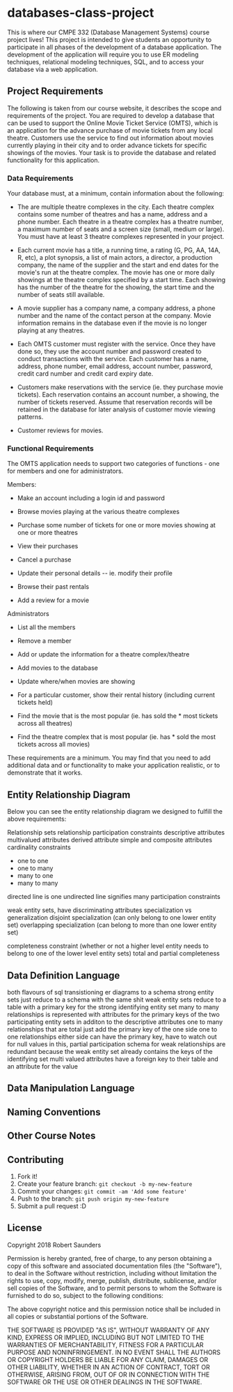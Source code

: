 # databases-class-project

This is where our CMPE 332 (Database Management Systems) course project lives! This project is intended to give students an opportunity to participate in all phases of the development of a database application. The development of the application will require you to use ER modeling techniques, relational modeling techniques, SQL, and to access your database via a web application.

## Project Requirements

The following is taken from our course website, it describes the scope and requirements of the project. You are required to develop a database that can be used to support the Online Movie Ticket Service (OMTS), which is an application for the advance purchase of movie tickets from any local theatre. Customers use the service to find out information about movies currently playing in their city and to order advance tickets for specific showings of the movies.  Your task is to provide the database and related functionality for this application.

### Data Requirements

Your database must, at a minimum, contain information about the following:

* The are multiple theatre complexes in the city. Each theatre complex contains some number of theatres and has a name, address and a phone number. Each theatre in a theatre complex has a theatre number, a maximum number of seats and a screen size (small, medium or large).  You must have at least 3 theatre complexes represented in your project.

* Each current movie has a title, a running time, a rating (G, PG, AA, 14A, R, etc), a plot synopsis, a list of main actors, a director, a production company, the name of the supplier and the start and end dates for the movie's run at the theatre complex. The movie has one or more daily showings at the theatre complex specified by a start time. Each showing has the number of the theatre for the showing, the start time and the number of seats still available.

* A movie supplier has a company name, a company address, a phone number and the name of the contact person at the company.
Movie information remains in the database even if the movie is no longer playing at any theatres.

* Each OMTS customer must register with the service.  Once they have done so, they use the account number and password created to conduct transactions with the service. Each customer has a name, address, phone number, email address, account number, password, credit card number and credit card expiry date.

* Customers make reservations with the service (ie. they purchase movie tickets).   Each reservation contains an account number, a showing, the number of tickets reserved. Assume that reservation records will be retained in the database for later analysis of customer movie viewing patterns.

* Customer reviews for movies.

### Functional Requirements

The OMTS application needs to support two categories of functions - one for members and one for administrators.

Members:

* Make an account including a login id and password

* Browse movies playing at the various theatre complexes

* Purchase some number of tickets for one or more movies showing at one or more theatres

* View their purchases

* Cancel a purchase

* Update their personal details -- ie. modify their profile

* Browse their past rentals

* Add a review for a movie

Administrators

* List all the members

* Remove a member

* Add or update the information for a theatre complex/theatre

* Add movies to the database

* Update where/when movies are showing

* For a particular customer, show their rental history (including current tickets held)

* Find the movie that is the most popular (ie. has sold the * most tickets across all theatres)

* Find the theatre complex that is most popular (ie. has * sold the most tickets across all movies)

These requirements are a minimum.  You may find that you need to add additional data and or functionality to make your application realistic, or to demonstrate that it works.

## Entity Relationship Diagram

Below you can see the entity relationship diagram we designed to fulfill the above requirements:

Relationship sets
relationship participation constraints
descriptive attributes
multivalued attributes
derived attribute
simple and composite attributes
cardinality constraints
- one to one
- one to many
- many to one
- many to many

directed line is one
undirected line signifies many
participation constraints

weak entity sets, have discriminating attributes
specialization vs generalization
disjoint specialization (can only belong to one lower entity set)
overlapping specialization (can belong to more than one lower entity set)

completeness constraint (whether or not a higher level entity needs to belong to one of the lower level entity sets)
total and partial completeness

## Data Definition Language

both flavours of sql
transistioning er diagrams to a schema
strong entity sets just reduce to a schema with the same shit
weak entity sets reduce to a table with a primary key for the strong identifying entity set
many to many relationships is represented with attributes for the primary keys of the two participating entity sets in additon to the descriptive attributes
one to many relationships that are total just add the primary key of the one side
one to one relationships either side can have the primary key, have to watch out for null values in this, partial participation
schema for weak relationships are redundant because the weak entity set already contains the keys of the identifying set
multi valued attributes have a foreign key to their table and an attribute for the value

## Data Manipulation Language

## Naming Conventions


## Other Course Notes

## Contributing

1. Fork it!
2. Create your feature branch: `git checkout -b my-new-feature`
3. Commit your changes: `git commit -am 'Add some feature'`
4. Push to the branch: `git push origin my-new-feature`
5. Submit a pull request :D

## License

Copyright 2018 Robert Saunders

Permission is hereby granted, free of charge, to any person obtaining a copy of this software and associated documentation files (the "Software"), to deal in the Software without restriction, including without limitation the rights to use, copy, modify, merge, publish, distribute, sublicense, and/or sell copies of the Software, and to permit persons to whom the Software is furnished to do so, subject to the following conditions:

The above copyright notice and this permission notice shall be included in all copies or substantial portions of the Software.

THE SOFTWARE IS PROVIDED "AS IS", WITHOUT WARRANTY OF ANY KIND, EXPRESS OR IMPLIED, INCLUDING BUT NOT LIMITED TO THE WARRANTIES OF MERCHANTABILITY, FITNESS FOR A PARTICULAR PURPOSE AND NONINFRINGEMENT. IN NO EVENT SHALL THE AUTHORS OR COPYRIGHT HOLDERS BE LIABLE FOR ANY CLAIM, DAMAGES OR OTHER LIABILITY, WHETHER IN AN ACTION OF CONTRACT, TORT OR OTHERWISE, ARISING FROM, OUT OF OR IN CONNECTION WITH THE SOFTWARE OR THE USE OR OTHER DEALINGS IN THE SOFTWARE.
